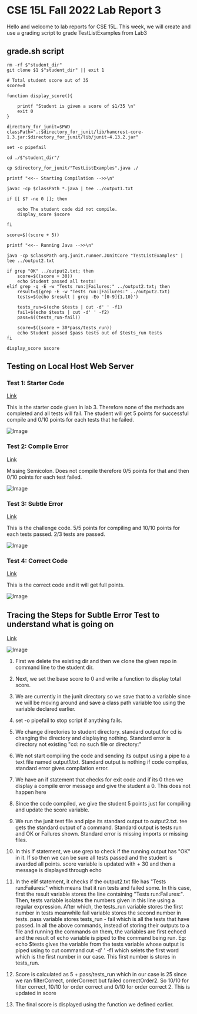# CSE 15L Fall 2022 Lab Report 3


Hello and welcome to lab reports for CSE 15L. This week, we will create and use a grading script to grade TestListExamples from Lab3

## grade.sh script
```
rm -rf $"student_dir"
git clone $1 $"student_dir" || exit 1 

# Total student score out of 35
score=0

function display_score(){

	printf "Student is given a score of $1/35 \n"
	exit 0
}

directory_for_junit=$PWD
classPath=".:$directory_for_junit/lib/hamcrest-core-1.3.jar:$directory_for_junit/lib/junit-4.13.2.jar"

set -o pipefail

cd ./$"student_dir"/

cp $directory_for_junit/"TestListExamples".java ./

printf "<<-- Starting Compilation -->>\n"

javac -cp $classPath *.java | tee ../output1.txt

if [[ $? -ne 0 ]]; then
	
	echo The student code did not compile.
	display_score $score

fi

score=$((score + 5))

printf "<<-- Running Java -->>\n" 

java -cp $classPath org.junit.runner.JUnitCore "TestListExamples" | tee ../output2.txt

if grep "OK" ../output2.txt; then
    score=$((score + 30))
    echo Student passed all tests!
elif grep -q -E -w "Tests run:|Failures:" ../output2.txt; then
    result=$(grep -E -w "Tests run:|Failures:" ../output2.txt)
    tests=$(echo $result | grep -Eo '[0-9]{1,10}')

    tests_run=$(echo $tests | cut -d' ' -f1) 
    fail=$(echo $tests | cut -d' ' -f2)
    pass=$((tests_run-fail))

    score=$((score + 30*pass/tests_run)) 
    echo Student passed $pass tests out of $tests_run tests
fi

display_score $score
```

## Testing on Local Host Web Server

### Test 1: Starter Code 

[Link](https://github.com/ucsd-cse15l-f22/list-methods-lab3)

This is the starter code given in lab 3. Therefore none of the methods are completed and all tests will fail. The student will get 5 points for successful compile and 0/10 points for each tests that he failed.

![Image](../Pictures/lab-report-5/starter-code.png)

### Test 2: Compile Error

[Link](https://github.com/ucsd-cse15l-f22/list-methods-compile-error)

Missing Semicolon. Does not compile therefore 0/5 points for that and then 0/10 points for each test failed.

![Image](../Pictures/lab-report-5/compile-err.png)

### Test 3: Subtle Error

[Link](https://github.com/ucsd-cse15l-f22/list-examples-subtle)

This is the challenge code. 5/5 points for compiling and 10/10 points for each tests passed. 2/3 tests are passed.

![Image](../Pictures/lab-report-5/challenge.png)

### Test 4: Correct Code

[Link](https://github.com/ucsd-cse15l-f22/list-methods-corrected)

This is the correct code and it will get full points.

![Image](../Pictures/lab-report-5/correct.png)

## Tracing the Steps for Subtle Error Test to understand what is going on

[Link](https://github.com/ucsd-cse15l-f22/list-examples-subtle)

![Image](../Pictures/lab-report-5/challenge.png)

1. First we delete the existing dir and then we clone the given repo in command line to the student dir.

2. Next, we set the base score to 0 and write a function to display total score.

3. We are currently in the junit directory so we save that to a variable since we will be moving around and save a class path variable too using the variable declared earlier.

4. set -o pipefail to stop script if anything fails.

5. We change directories to student directory. standard output for cd is changing the directory and displaying nothing. Standard error is directory not existing "cd: no such file or directory:"

6. We not start compiling the code and sending its output using a pipe to a text file named output1.txt. Standard output is nothing if code compiles, standard error gives compilation error.

7. We have an if statement that checks for exit code and if its 0 then we display a compile error message and give the student a 0. This does not happen here

8. Since the code compiled, we give the student 5 points just for compiling and update the score variable.

9. We run the junit test file and pipe its standard output to output2.txt. tee gets the standard output of a command. Standard output is tests run and OK or Failures shown. Standard error is missing imports or missing files.

10. In this If statement, we use grep to check if the running output has "OK" in it. If so then we can be sure all tests passed and the student is awarded all points. score variable is updated with + 30 and then a message is displayed through echo

11. In the elif statement, it checks if the output2.txt file has "Tests run:Failures:" which means that it ran tests and failed some. In this case, first the result variable stores the line containing "Tests run:Failures:". Then, tests variable isolates the numbers given in this line using a regular expression. After which, the tests_run variable stores the first number in tests meanwhile fail variable stores the second number in tests. pass variable stores tests_run - fail which is all the tests that have passed. In all the above commands, instead of storing their outputs to a file and running the commands on them, the variables are first echoed and the result of echo variable is piped to the command being run. Eg: echo $tests gives the variable from the tests variable whose output is piped using  to cut command cut -d' ' -f1 which selets the first word which is the first number in our case. This first number is stores in tests_run.

12. Score is calculated as 5 + pass/tests_run which in our case is 25 since we ran filterCorrect, orderCorrect but failed correctOrder2. So 10/10 for filter correct, 10/10 for order correct and 0/10 for order correct 2. This is updated in score

13. The final score is displayed using the function we defined earlier.
